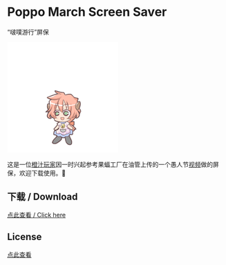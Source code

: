 # Poppo March Screen Saver
“啵噗游行”屏保

![Poppo](PoppoMarchScreenSaver/units/poppo_00_00.png)

这是一位[橙汁玩家](https://steamcommunity.com/profiles/76561198208182288)因一时兴起参考果蝠工厂在油管上传的一个愚人节[视频](https://www.youtube.com/watch?v=LVB-99_jbC8)做的屏保，欢迎下载使用。:tropical_drink:

## 下载 / Download
[点此查看 / Click here](https://github.com/lxfly2000/PoppoMarchScr/releases)

## License
[点此查看](License.md)
